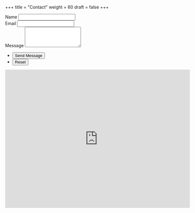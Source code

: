 +++
title = "Contact"
weight = 60
draft = false
+++

<form method="post" action="https://formspree.io/css@lsesu.org">
	<div class="field half first">
		<label for="name">Name</label>
		<input type="text" name="name" id="name" />
	</div>
	<div class="field half">
		<label for="email">Email</label>
		<input type="text" name="email" id="email" />
	</div>
	<div class="field">
		<label for="message">Message</label>
		<textarea name="message" id="message" rows="4"></textarea>
	</div>
	<ul class="actions">
		<li><input type="submit" value="Send Message" class="special" /></li>
		<li><input type="reset" value="Reset" /></li>
	</ul>
</form>
<div id='map'>
<iframe src="https://www.google.com/maps/embed?pb=!1m18!1m12!1m3!1d359.0421313108467!2d-0.11745912066796549!3d51.514466764795166!2m3!1f0!2f0!3f0!3m2!1i1024!2i768!4f13.1!3m3!1m2!1s0x487604b555fc840d%3A0x4d9b1e9ee55ec642!2sSaw+Swee+Hock+Centre!5e0!3m2!1sen!2suk!4v1519211479283" width="600" height="450" frameborder="0" style="border:0" allowfullscreen></iframe>
</div>